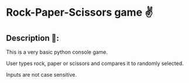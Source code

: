 # Rock-Paper-Scissors game ✌️
## Description 📝:

This is a very basic python console game.

User types rock, paper or scissors and compares it to randomly selected.

Inputs are not case sensitive.
